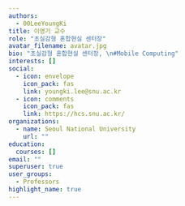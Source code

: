 ```yaml
---
authors:
  - 00LeeYoungKi
title: 이영기 교수
role: "초실감형 혼합현실 센터장"
avatar_filename: avatar.jpg
bio: "초실감형 혼합현실 센터장, \n#Mobile Computing"
interests: []
social:
  - icon: envelope
    icon_pack: fas
    link: youngki.lee@snu.ac.kr
  - icon: comments
    icon_pack: fas
    link: https://hcs.snu.ac.kr/
organizations:
  - name: Seoul National University
    url: ""
education:
  courses: []
email: ""
superuser: true
user_groups:
  - Professors
highlight_name: true
---
```

